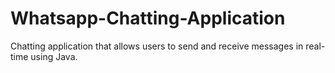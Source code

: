 # Whatsapp-Chatting-Application
Chatting application that allows users to send and receive messages in real-time using Java.
